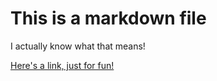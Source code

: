 # This is a markdown file

I actually know what that means!

[Here's a link, just for fun!](https://www.yahoo.com)
